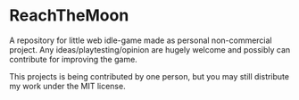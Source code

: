 # ReachTheMoon
A repository for little web idle-game made as personal non-commercial project.
Any ideas/playtesting/opinion are hugely welcome and possibly can contribute for improving the game.

This projects is being contributed by one person, but you may still distribute my work under the MIT license.
